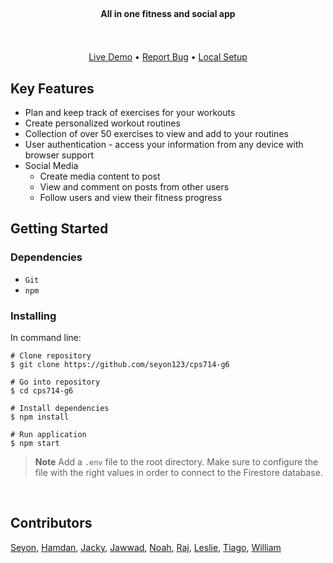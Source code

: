 <br />
<div align="center">
  <a href="https://github.com/seyon123/cps714-g6" style="color:white; font-size:1.5rem;">
<!--     <img src="public/fitin_banner_2.png" alt="Logo" width="auto" height="80"> -->
  </a>

  <p align="center">
    <h4>All in one fitness and social app</h4>
    <br />
<!--     <img src="public/built-with-react.svg" width = "auto" height="20">
    <img src="public/built-with-firebase.svg" width = "auto" height="20"> -->
    <br />
    <a href="https://fitin.web.app/">Live Demo</a>
    •
    <a href="https://github.com/seyon123/cps714-g6/issues">Report Bug</a>
    •
    <a href="#getting-started">Local Setup</a>
  </p>
</div>

## Key Features

-   Plan and keep track of exercises for your workouts
-   Create personalized workout routines
-   Collection of over 50 exercises to view and add to your routines
-   User authentication - access your information from any device with browser support
-   Social Media
    -   Create media content to post
    -   View and comment on posts from other users
    -   Follow users and view their fitness progress

## Getting Started

### Dependencies

-   `Git`
-   `npm`

### Installing

In command line:

```
# Clone repository
$ git clone https://github.com/seyon123/cps714-g6

# Go into repository
$ cd cps714-g6

# Install dependencies
$ npm install

# Run application
$ npm start
```

> **Note** Add a `.env` file to the root directory. Make sure to configure the file with the right values in order to connect to the Firestore database.

<br />

## Contributors

[Seyon](https://github.com/seyon123),
[Hamdan](https://github.com/hbskhan),
[Jacky](https://github.com/lyjacky11),
[Jawwad](https://github.com/JawwadK),
[Noah](https://github.com/NoahColacoRyerson),
[Raj](https://github.com/raj-mistry),
[Leslie](https://github.com/LeslieWen),
[Tiago](https://github.com/tiago-a-ribeiro),
[William](https://github.com/https://github.com/wsimmalavong)
